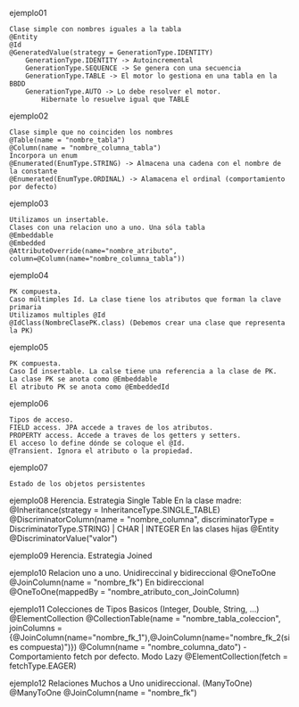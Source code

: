 ejemplo01

	Clase simple con nombres iguales a la tabla
	@Entity
	@Id
	@GeneratedValue(strategy = GenerationType.IDENTITY)
		GenerationType.IDENTITY -> Autoincremental
		GenerationType.SEQUENCE -> Se genera con una secuencia
		GenerationType.TABLE -> El motor lo gestiona en una tabla en la BBDD
		GenerationType.AUTO -> Lo debe resolver el motor. 
			Hibernate lo resuelve igual que TABLE
	
ejemplo02

	Clase simple que no coinciden los nombres
	@Table(name = "nombre_tabla")
	@Column(name = "nombre_columna_tabla")
	Incorpora un enum
	@Enumerated(EnumType.STRING) -> Almacena una cadena con el nombre de la constante
	@Enumerated(EnumType.ORDINAL) -> Alamacena el ordinal (comportamiento por defecto)
	
ejemplo03

	Utilizamos un insertable.
	Clases con una relacion uno a uno. Una sóla tabla
	@Embeddable
	@Embedded
	@AttributeOverride(name="nombre_atributo", column=@Column(name="nombre_columna_tabla"))

ejemplo04

	PK compuesta.
	Caso múltimples Id. La clase tiene los atributos que forman la clave primaria
	Utilizamos multiples @Id
	@IdClass(NombreClasePK.class) (Debemos crear una clase que representa la PK)
	
ejemplo05

	PK compuesta.
	Caso Id insertable. La calse tiene una referencia a la clase de PK.
	La clase PK se anota como @Embeddable
	El atributo PK se anota como @EmbeddedId
	
ejemplo06

	Tipos de acceso.
	FIELD access. JPA accede a traves de los atributos.
	PROPERTY access. Accede a traves de los getters y setters.
	El acceso lo define dónde se coloque el @Id.
	@Transient. Ignora el atributo o la propiedad.

ejemplo07

	Estado de los objetos persistentes

ejemplo08
	Herencia. Estrategia Single Table
	En la clase madre:
		@Inheritance(strategy = InheritanceType.SINGLE_TABLE)
		@DiscriminatorColumn(name = "nombre_columna", discriminatorType = DiscriminatorType.STRING) | CHAR | INTEGER
	En las clases hijas
		@Entity
		@DiscriminatorValue("valor")

ejemplo09
	Herencia. Estrategia Joined
	
ejemplo10
	Relacion uno a uno. Unidireccinal y bidireccional
	@OneToOne
	@JoinColumn(name = "nombre_fk")
	En bidireccional
	@OneToOne(mappedBy = "nombre_atributo_con_JoinColumn)
 
ejemplo11
	Colecciones de Tipos Basicos (Integer, Double, String, ...)
 	@ElementCollection
	@CollectionTable(name = "nombre_tabla_coleccion", joinColumns = {@JoinColumn(name="nombre_fk_1"),@JoinColumn(name="nombre_fk_2(si es compuesta)")})
	@Column(name = "nombre_columna_dato")
	- Comportamiento fetch por defecto. Modo Lazy
	@ElementCollection(fetch = fetchType.EAGER)
	
ejemplo12
	Relaciones Muchos a Uno unidireccional. (ManyToOne)
	@ManyToOne
	@JoinColumn(name = "nombre_fk")
	
	

 
